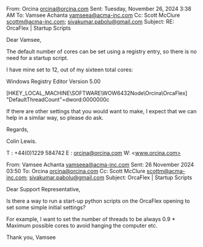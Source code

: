 From: Orcina <orcina@orcina.com>
Sent: Tuesday, November 26, 2024 3:38 AM
To: Vamsee Achanta <vamseea@acma-inc.com>
Cc: Scott McClure <scottm@acma-inc.com>; <sivakumar.pabolu@gmail.com>
Subject: RE: OrcaFlex | Startup Scripts

Dear Vamsee,

The default number of cores can be set using a registry entry, so there is no need for a startup script.

I have mine set to 12, out of my sixteen total cores:

Windows Registry Editor Version 5.00

[HKEY_LOCAL_MACHINE\SOFTWARE\WOW6432Node\Orcina\OrcaFlex]
"DefaultThreadCount"=dword:0000000c

If there are other settings that you would want to make, I expect that we can help in a similar way, so please do ask.

Regards,

Colin Lewis.

T :  +44(0)1229 584742
E :  <orcina@orcina.com>
W:  <www.orcina.com>

From: Vamsee Achanta <vamseea@acma-inc.com>
Sent: 26 November 2024 03:50
To: Orcina <orcina@orcina.com>
Cc: Scott McClure <scottm@acma-inc.com>; <sivakumar.pabolu@gmail.com>
Subject: OrcaFlex | Startup Scripts

Dear Support Representative,

Is there a way to run a start-up python scripts on the OrcaFlex opening to set some simple initial settings?

For example, I want to set the number of threads to be always 0.9 * Maximum possible cores to avoid hanging the computer etc.

Thank you,
Vamsee
